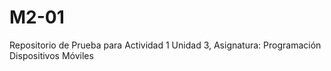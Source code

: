 # M2-01
Repositorio de Prueba para Actividad 1 Unidad 3, Asignatura: Programación Dispositivos Móviles
